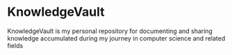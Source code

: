 # KnowledgeVault
KnowledgeVault is my personal repository for documenting and sharing knowledge accumulated during my journey in computer science and related fields
